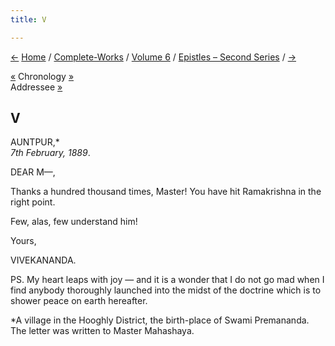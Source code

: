 ```yaml
---
title: V

---
```

<div>

[←](004_sir.htm) [Home](../../../index.htm) /
[Complete-Works](../../complete_works.htm) / [Volume
6](../volume_6_contents.htm) / [Epistles – Second
Series](epistles_second_series_contents.htm) / [→](006_sir.htm)

  

[«](004_sir.htm) Chronology
[»](../../volume_8/epistles_fourth_series/002_sir.htm)  
Addressee [»](138_m.htm)

## V

AUNTPUR,\*  
*7th February, 1889*.

DEAR M—,

Thanks a hundred thousand times, Master! You have hit Ramakrishna in the
right point.

Few, alas, few understand him! 

Yours,

VIVEKANANDA.

  
PS. My heart leaps with joy — and it is a wonder that I do not go mad
when I find anybody thoroughly launched into the midst of the doctrine
which is to shower peace on earth hereafter.

\*A village in the Hooghly District, the birth-place of Swami
Premananda. The letter was written to Master Mahashaya.

</div>
